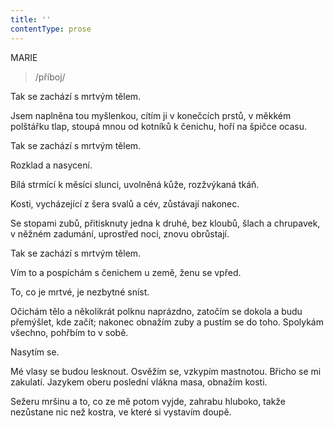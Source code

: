 ```yaml
---
title: ''
contentType: prose
---
```


<section>

MARIE

> /příboj/

Tak se zachází s mrtvým tělem.

</section>

<section>

Jsem naplněna tou myšlenkou, cítím ji v konečcích prstů, v měkkém polštářku tlap, stoupá mnou od kotníků k čenichu, hoří na špičce ocasu.

</section>

<section>

Tak se zachází s mrtvým tělem.

</section>

<section>

Rozklad a nasycení.

</section>

<section>

Bílá strmící k měsíci slunci, uvolněná kůže, rozžvýkaná tkáň.

Kosti, vycházející z šera svalů a cév, zůstávají nakonec.

Se stopami zubů, přitisknuty jedna k druhé, bez kloubů, šlach a chrupavek, v něžném zadumání, uprostřed noci, znovu obrůstají.

</section>

<section>

Tak se zachází s mrtvým tělem.

</section>

<section>

Vím to a pospíchám s čenichem u země, ženu se vpřed.

</section>

<section>

To, co je mrtvé, je nezbytné sníst.

</section>

<section>

Očichám tělo a několikrát polknu naprázdno, zatočím se dokola a budu přemýšlet, kde začít; nakonec obnažím zuby a pustím se do toho. Spolykám všechno, pohřbím to v sobě.

Nasytím se.

Mé vlasy se budou lesknout. Osvěžím se, vzkypím mastnotou. Břicho se mi zakulatí. Jazykem oberu poslední vlákna masa, obnažím kosti.

Sežeru mršinu a to, co ze mě potom vyjde, zahrabu hluboko, takže nezůstane nic než kostra, ve které si vystavím doupě.

</section>
